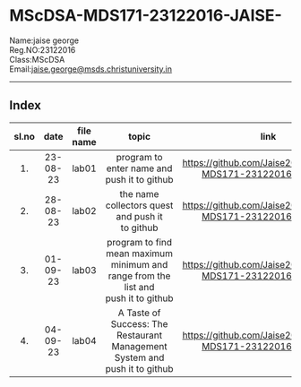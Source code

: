 # MScDSA-MDS171-23122016-JAISE-
Name:jaise george   
Reg.NO:23122016   
Class:MScDSA   
Email:jaise.george@msds.christuniversity.in



***
## Index
|sl.no|date|file name|topic|link|
|:----:|:----:|:---:|:----:|:----:|
|1.|23-08-23|lab01| program to enter name and push it to github| https://github.com/Jaise2002/MScDSA-MDS171-23122016-JAISE.git|
|2.|28-08-23|lab02| the name collectors quest and push it to github| https://github.com/Jaise2002/MScDSA-MDS171-23122016-JAISE.git|
|3.|01-09-23|lab03| program to find mean maximum minimum and range from the list and push it to github| https://github.com/Jaise2002/MScDSA-MDS171-23122016-JAISE.git|
|4.|04-09-23|lab04| A Taste of Success: The Restaurant Management System and push it to github| https://github.com/Jaise2002/MScDSA-MDS171-23122016-JAISE.git|